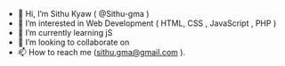 - 👋 Hi, I’m Sithu Kyaw ( @Sithu-gma )
- 👀 I’m interested in Web Development ( HTML, CSS , JavaScript , PHP )
- 🌱 I’m currently learning jS
- 💞️ I’m looking to collaborate on 
- 📫 How to reach me (sithu.gma@gmail.com ).

<!---
Sithu-gma/Sithu-gma is a ✨ special ✨ repository because its `README.md` (this file) appears on your GitHub profile.
You can click the Preview link to take a look at your changes.
--->
